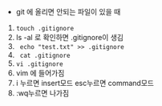 

- git 에 올리면 안되는 파일이 있을 때

1. `touch .gitignore`
2. ls -al 로 확인하면 .gitignore이 생김
3. ` echo "test.txt" >> .gitignore`
4. ` cat .gitignore`
5. `vi .gitignore`
6.  vim 에 들어가짐
7. i 누르면 insert모드 esc누르면 command모드
8. :wq누르면 나가짐